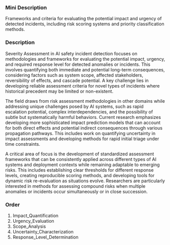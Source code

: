 ### Mini Description

Frameworks and criteria for evaluating the potential impact and urgency of detected incidents, including risk scoring systems and priority classification methods.

### Description

Severity Assessment in AI safety incident detection focuses on methodologies and frameworks for evaluating the potential impact, urgency, and required response level for detected anomalies or incidents. This involves quantifying both immediate and potential long-term consequences, considering factors such as system scope, affected stakeholders, reversibility of effects, and cascade potential. A key challenge lies in developing reliable assessment criteria for novel types of incidents where historical precedent may be limited or non-existent.

The field draws from risk assessment methodologies in other domains while addressing unique challenges posed by AI systems, such as rapid escalation potential, complex interdependencies, and the possibility of subtle but systematically harmful behaviors. Current research emphasizes developing more sophisticated impact prediction models that can account for both direct effects and potential indirect consequences through various propagation pathways. This includes work on quantifying uncertainty in impact assessments and developing methods for rapid initial triage under time constraints.

A critical area of focus is the development of standardized assessment frameworks that can be consistently applied across different types of AI systems and deployment contexts while remaining adaptable to emerging risks. This includes establishing clear thresholds for different response levels, creating reproducible scoring methods, and developing tools for dynamic risk re-evaluation as situations evolve. Researchers are particularly interested in methods for assessing compound risks when multiple anomalies or incidents occur simultaneously or in close succession.

### Order

1. Impact_Quantification
2. Urgency_Evaluation
3. Scope_Analysis
4. Uncertainty_Characterization
5. Response_Level_Determination
